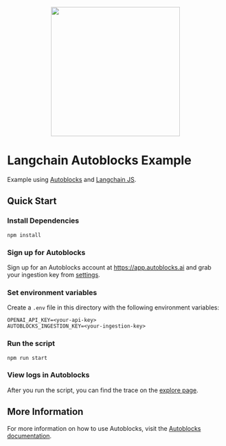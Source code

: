 <p align="center">
  <img src="https://app.autoblocks.ai/images/logo.png" width="300px">
</p>

# Langchain Autoblocks Example

Example using [Autoblocks](https://www.autoblocks.ai) and [Langchain JS](https://js.langchain.com/docs/get_started/introduction).

## Quick Start

### Install Dependencies

```
npm install
```

### Sign up for Autoblocks

Sign up for an Autoblocks account at https://app.autoblocks.ai and grab your ingestion key from [settings](https://app.autoblocks.ai/settings/api-keys).

### Set environment variables

Create a `.env` file in this directory with the following environment variables:

```
OPENAI_API_KEY=<your-api-key>
AUTOBLOCKS_INGESTION_KEY=<your-ingestion-key>
```

### Run the script

```
npm run start
```

### View logs in Autoblocks

After you run the script, you can find the trace on the [explore page](https://app.autoblocks.ai/explore).

## More Information

For more information on how to use Autoblocks, visit the [Autoblocks documentation](https://docs.autoblocks.ai/).
